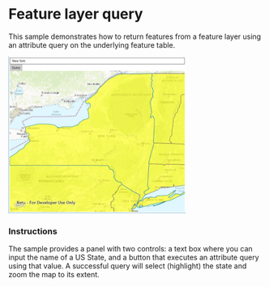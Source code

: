 # Feature layer query

This sample demonstrates how to return features from a feature layer using an attribute query on the underlying feature table.

<img src="FeatureLayerQuery.jpg" width="350"/>

### Instructions

The sample provides a panel with two controls: a text box where you can input the name of a US State, and a button that executes an attribute query using that value. A successful query will select (highlight) the state and zoom the map to its extent.
